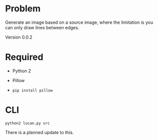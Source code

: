 
Problem
=======

Generate an image based on a source image, where the limitation is you can only
draw lines between edges.

Version 0.0.2

Required
========

- Python 2

- Pillow
- 
  `pip install pillow`

CLI
===

`python2 lucan.py src`

There is a planned update to this.
